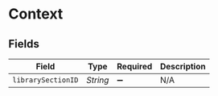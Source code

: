 # Context


## Fields

| Field              | Type               | Required           | Description        |
| ------------------ | ------------------ | ------------------ | ------------------ |
| `librarySectionID` | *String*           | :heavy_minus_sign: | N/A                |